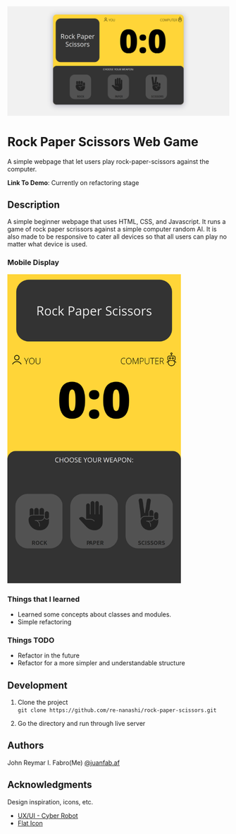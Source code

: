 ![demo](./src/images/readme/demo.png?raw=true)

# Rock Paper Scissors Web Game

A simple webpage that let users play rock-paper-scissors against the computer.

**Link To Demo**: Currently on refactoring stage

## Description

A simple beginner webpage that uses HTML, CSS, and Javascript. It runs a game of rock paper scrissors against a simple computer random AI. It is also made to be responsive to cater all devices so that all users can play no matter what device is used.

### Mobile Display

<img src="./src/images/readme/demo-mobile.png" height="700">

### Things that I learned

- Learned some concepts about classes and modules.
- Simple refactoring

### Things TODO

- Refactor in the future
- Refactor for a more simpler and understandable structure

## Development

1. Clone the project <br>
   `git clone https://github.com/re-nanashi/rock-paper-scissors.git`

2. Go the directory and run through live server

## Authors

John Reymar I. Fabro(Me)
[@juanfab.af](https://www.instagram.com/juanfab.af/)

## Acknowledgments

Design inspiration, icons, etc.

- [UX/UI - Cyber Robot](https://dribbble.com/shots/6013675-Cyber-Robot-Game-UX-UI/attachments/6013675-Cyber-Robot-Game-UX-UI?mode=media)
- [Flat Icon](https://www.flaticon.com/)
